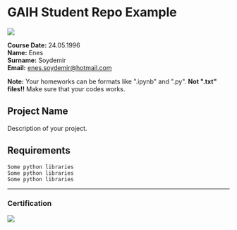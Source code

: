 # GAIH Student Repo Example
![](img/logo.png)

**Course Date:** 24.05.1996  
**Name:** Enes  
**Surname:** Soydemir  
**Email:** enes.soydemir@hotmail.com  

**Note:** Your homeworks can be formats like ".ipynb" and ".py". **Not ".txt" files!!** Make sure that your codes works.  

## Project Name
Description of your project.

## Requirements
```
Some python libraries
Some python libraries
Some python libraries
```
---

### Certification
![](img/certificate_ex.png)

